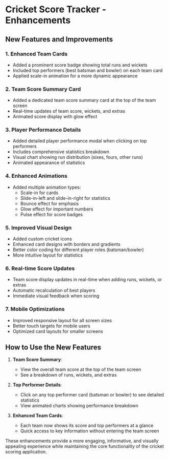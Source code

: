 # Cricket Score Tracker - Enhancements

## New Features and Improvements

### 1. Enhanced Team Cards
- Added a prominent score badge showing total runs and wickets
- Included top performers (best batsman and bowler) on each team card
- Applied scale-in animation for a more dynamic appearance

### 2. Team Score Summary Card
- Added a dedicated team score summary card at the top of the team screen
- Real-time updates of team score, wickets, and extras
- Animated score display with glow effect

### 3. Player Performance Details
- Added detailed player performance modal when clicking on top performers
- Includes comprehensive statistics breakdown
- Visual chart showing run distribution (sixes, fours, other runs)
- Animated appearance of statistics

### 4. Enhanced Animations
- Added multiple animation types:
  - Scale-in for cards
  - Slide-in-left and slide-in-right for statistics
  - Bounce effect for emphasis
  - Glow effect for important numbers
  - Pulse effect for score badges

### 5. Improved Visual Design
- Added custom cricket icons
- Enhanced card designs with borders and gradients
- Better color coding for different player roles (batsman/bowler)
- More intuitive layout for statistics

### 6. Real-time Score Updates
- Team score display updates in real-time when adding runs, wickets, or extras
- Automatic recalculation of best players
- Immediate visual feedback when scoring

### 7. Mobile Optimizations
- Improved responsive layout for all screen sizes
- Better touch targets for mobile users
- Optimized card layouts for smaller screens

## How to Use the New Features

1. **Team Score Summary**: 
   - View the overall team score at the top of the team screen
   - See a breakdown of runs, wickets, and extras

2. **Top Performer Details**:
   - Click on any top performer card (batsman or bowler) to see detailed statistics
   - View animated charts showing performance breakdown

3. **Enhanced Team Cards**:
   - Each team now shows its score and top performers at a glance
   - Quick access to key information without entering the team screen

These enhancements provide a more engaging, informative, and visually appealing experience while maintaining the core functionality of the cricket scoring application.